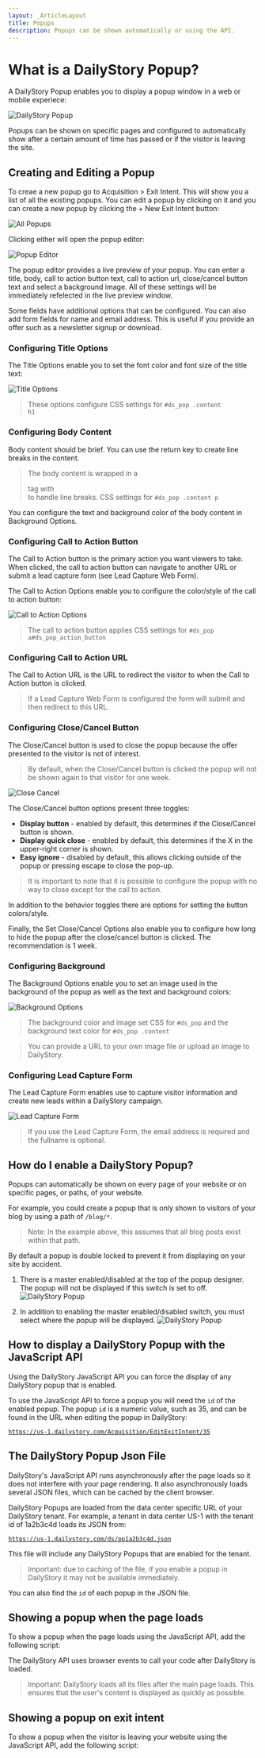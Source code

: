 ```yaml
---
layout: _ArticleLayout
title: Popups
description: Popups can be shown automatically or using the API.
---
```

# What is a DailyStory Popup?
A DailyStory Popup enables you to display a popup window in a web or mobile experiece:

![DailyStory Popup](/articles/acquisition/popups/popup-04.png "DailyStory Popup")

Popups can be shown on specific pages and configured to automatically show after a certain amount of time has passed or if the visitor is leaving the site.	

## Creating and Editing a Popup
To creae a new popup go to Acquisition > Exit Intent. This will show you a list of all the existing popups. You can edit a popup by clicking on it and you can create a new popup by clicking the + New Exit Intent button:
	
![All Popups](/articles/acquisition/popups/popup-06.png "All Popups")

Clicking either will open the popup editor:

![Popup Editor](/articles/acquisition/popups/popup-05.png "Popup Editor")

The popup editor provides a live preview of your popup. You can enter a title, body, call to action button text, call to action url, close/cancel button text and select a background image. All of these settings will be immediately refelected in the live preview window.

Some fields have additional options that can be configured. You can also add form fields for name and email address. This is useful if you provide an offer such as a newsletter signup or download.

### Configuring Title Options	
The Title Options enable you to set the font color and font size of the title text:
	
![Title Options](/articles/acquisition/popups/popup-07.png "Title Options")

> These options configure CSS settings for <code>#ds_pop .content h1</code>

### Configuring Body Content	
Body content should be brief. You can use the return key to create line breaks in the content.
	
> The body content is wrapped in a <p> tag with <br> to handle line breaks. CSS settings for <code>#ds_pop .content p</code>

You can configure the text and background color of the body content in Background Options.

### Configuring Call to Action Button
The Call to Action button is the primary action you want viewers to take. When clicked, the call to action button can navigate to another URL or submit a lead capture form (see Lead Capture Web Form).

The Call to Action Options enable you to configure the color/style of the call to action button:

![Call to Action Options](/articles/acquisition/popups/popup-08.png "Call to Action Options")

> The call to action button applies CSS settings for <code>#ds_pop a#ds_pop_action_button</code>

### Configuring Call to Action URL
The Call to Action URL is the URL to redirect the visitor to when the Call to Action button is clicked.

> If a Lead Capture Web Form is configured the form will submit and then redirect to this URL.
	
### Configuring Close/Cancel Button
The Close/Cancel button is used to close the popup because the offer presented to the visitor is not of interest.

> By default, when the Close/Cancel button is clicked the popup will not be shown again to that visitor for one week.

![Close Cancel](/articles/acquisition/popups/popup-03.png "Close Cancel")

The Close/Cancel button options present three toggles:

* **Display button** - enabled by default, this determines if the Close/Cancel button is shown.
* **Display quick close** - enabled by default, this determines if the X in the upper-right corner is shown.
* **Easy ignore** - disabled by default, this allows clicking outside of the popup or pressing escape to close the pop-up.

> It is important to note that it is possible to configure the popup with no way to close except for the call to action.

In addition to the behavior toggles there are options for setting the button colors/style.

Finally, the Set Close/Cancel Options also enable you to configure how long to hide the popup after the close/cancel button is clicked. The recommendation is 1 week.

### Configuring Background
The Background Options enable you to set an image used in the background of the popup as well as the text and background colors:

![Background Options](/articles/acquisition/popups/popup-09.png "Background Options")

> The background color and image set CSS for <code>#ds_pop</code> and the background text color for <code>#ds_pop .content</code>

> You can provide a URL to your own image file or upload an image to DailyStory.

### Configuring Lead Capture Form
The Lead Capture Form enables use to capture visitor information and create new leads within a DailyStory campaign.

![Lead Capture Form](/articles/acquisition/popups/popup-10.png "Lead Capture Form")

> If you use the Lead Capture Form, the email address is required and the fullname is optional.

## How do I enable a DailyStory Popup?
Popups can automatically be shown on every page of your website or on specific pages, or paths, of your website. 

For example, you could create a popup that is only shown to visitors of your blog by using a path of <code>/blog/*</code>. 

> Note: In the example above, this assumes that all blog posts exist within that path.

By default a popup is double locked to prevent it from displaying on your site by accident.

1. There is a master enabled/disabled at the top of the popup designer. The popup will not be displayed if this switch is set to off. 
![DailyStory Popup](/articles/acquisition/popups/popup-01.png "DailyStory Popup")

2. In addition to enabling the master enabled/disabled switch, you must select where the popup will be displayed.
![DailyStory Popup](/articles/acquisition/popups/popup-02.png "DailyStory Popup")

## How to display a DailyStory Popup with the JavaScript API
Using the DailyStory JavaScript API you can force the display of any DailyStory popup that is enabled.

To use the JavaScript API to force a popup you will need the <code>id</code> of the enabled popup. The popup <code>id</code> is a numeric value, such as 35, and can be found in the URL when editing the popup in DailyStory:
	
<code>https://us-1.dailystory.com/Acquisition/EditExitIntent/35</code>

## The DailyStory Popup Json File
DailyStory's JavaScript API runs asynchronously after the page loads so it does not interfere with your page rendering. It also asynchronously loads several JSON files, which can be cached by the client browser.

DailyStory Popups are loaded from the data center specific URL of your DailyStory tenant. For example, a tenant in data center US-1 with the tenant id of 1a2b3c4d loads its JSON from:

<code>https://us-1.dailystory.com/ds/pp1a2b3c4d.json</code>

This file will include any DailyStory Popups that are enabled for the tenant.

> Important: due to caching of the file, if you enable a popup in DailyStory it may not be available immediately.

You can also find the <code>id</code> of each popup in the JSON file.

## Showing a popup when the page loads
To show a popup when the page loads using the JavaScript API, add the following script:

<script type="syntaxhighlighter" class="brush: js">
window.addEventListener('ds_popup_ready', function(e) {
   Ds.Pop.showPopup('35');
});
</script>	

The DailyStory API uses browser events to call your code after DailyStory is loaded. 

> Important: DailyStory loads all its files after the main page loads. This ensures that the user's content is displayed as quickly as possible.

## Showing a popup on exit intent
To show a popup when the visitor is leaving your website using the JavaScript API, add the following script:

<script type="syntaxhighlighter" class="brush: js">
window.addEventListener('ds_popup_ready', function(e) {
	Ds.Pop.showPopupOnExit('35');
});
</script>